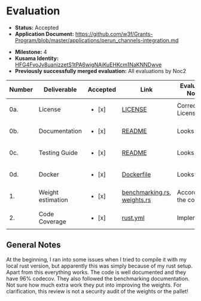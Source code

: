 # Evaluation

- **Status:** Accepted
- **Application Document:** https://github.com/w3f/Grants-Program/blob/master/applications/perun_channels-integration.md

* **Milestone:** 4
* **Kusama Identity:** [HFG4FvoJv8uanizzetS1tPA6wigNAiKuEHKcm1NaKNNDwve](https://polkascan.io/pre/kusama/account/HFG4FvoJv8uanizzetS1tPA6wigNAiKuEHKcm1NaKNNDwve)
* **Previously successfully merged evaluation:** All evaluations by Noc2

| Number | Deliverable       | Accepted               | Link                                                                                                                                                                                                       | Evaluation Notes          |
| ------ | ----------------- | ---------------------- | ---------------------------------------------------------------------------------------------------------------------------------------------------------------------------------------------------------- | ------------------------- |
| 0a.    | License           | <ul><li>[x] </li></ul> | [LICENSE](https://github.com/perun-network/perun-polkadot-pallet/blob/master/LICENSE)                                                                                                                      | Correct License           |
| 0b.    | Documentation     | <ul><li>[x] </li></ul> | [README](https://github.com/perun-network/perun-polkadot-pallet/blob/master/README.md)                                                                                                                     | Looks good                |
| 0c.    | Testing Guide     | <ul><li>[x] </li></ul> | [README](https://github.com/perun-network/perun-polkadot-pallet/blob/master/README.md)                                                                                                                     | Looks good                |
| 0d.    | Docker            | <ul><li>[x] </li></ul> | [Dockerfile](https://github.com/perun-network/perun-polkadot-pallet/blob/master/Dockerfile)                                                                                                                | Looks good                |
| 1.     | Weight estimation | <ul><li>[x] </li></ul> | [benchmarking.rs](https://github.com/perun-network/perun-polkadot-pallet/blob/master/src/benchmarking.rs), [weights.rs](https://github.com/perun-network/perun-polkadot-pallet/blob/master/src/weights.rs) | According to the contract |
| 2.     | Code Coverage     | <ul><li>[x] </li></ul> | [rust.yml](https://github.com/perun-network/perun-polkadot-pallet/blob/master/.github/workflows/rust.yml)                                                                                                  | Implemented               |

## General Notes

At the beginning, I ran into some issues when I tried to compile it with my local rust version, but apparently this was simply because of my rust setup. Apart from this everything works. The code is well documented and they have 96% codecov. They also followed the benchmarking documentation. Not sure how much extra work they put into improving the weights. For clarification, this review is not a security audit of the weights or the pallet!
